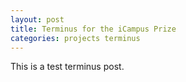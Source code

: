 ```yaml
---
layout: post
title: Terminus for the iCampus Prize
categories: projects terminus
---
```


This is a test terminus post. 